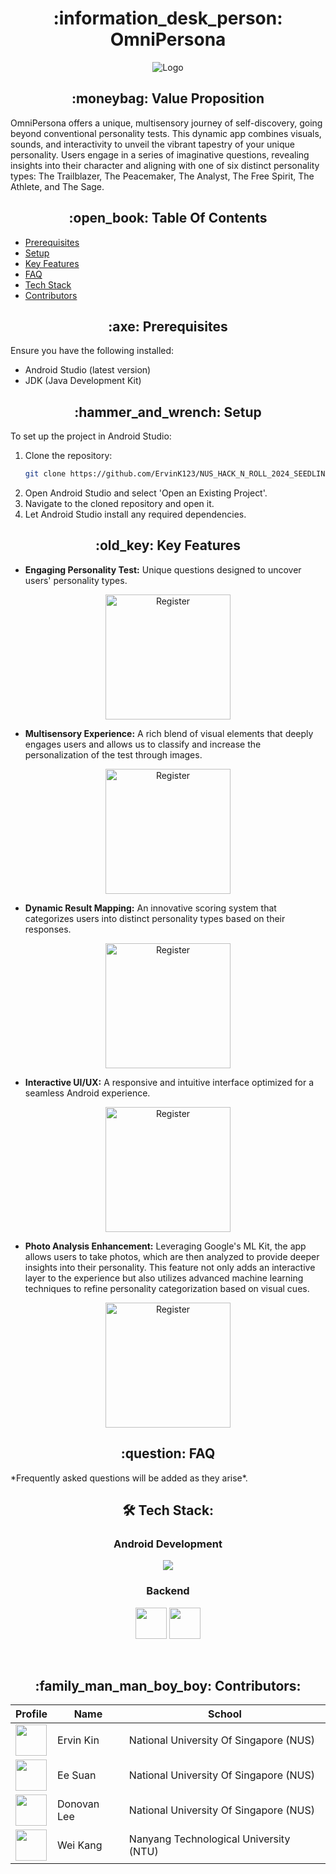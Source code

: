 <h1 align="center"> :information_desk_person: OmniPersona</h1>

<p align="center">
  <img src = "https://github.com/ErvinK123/NUS_HACK_N_ROLL_2024_SEEDLINGS/assets/95838788/4ef85ec4-cbbc-4e89-8b76-34998cae1a2b" alt="Logo"/>
</p>

<h2 align = "center"> :moneybag: Value Proposition </h2>

OmniPersona offers a unique, multisensory journey of self-discovery, going beyond conventional personality tests. This dynamic app combines visuals, sounds, and interactivity to unveil the vibrant tapestry of your unique personality. Users engage in a series of imaginative questions, revealing insights into their character and aligning with one of six distinct personality types: The Trailblazer, The Peacemaker, The Analyst, The Free Spirit, The Athlete, and The Sage.

<h2 align = "center"> :open_book: Table Of Contents </h2>

- [Prerequisites](#prerequisites)
- [Setup](#setup)
- [Key Features](#key-features)
- [FAQ](#faq)
- [Tech Stack](#tech-stack)
- [Contributors](#contributors)

<h2 align="center" id = "prerequisites"> :axe: Prerequisites</h2>

Ensure you have the following installed:
- Android Studio (latest version)
- JDK (Java Development Kit)

<h2 align="center" id = "setup"> :hammer_and_wrench: Setup</h2>

To set up the project in Android Studio:

1. Clone the repository:
   ```bash
   git clone https://github.com/ErvinK123/NUS_HACK_N_ROLL_2024_SEEDLINGS.git
   ```
2. Open Android Studio and select 'Open an Existing Project'.
3. Navigate to the cloned repository and open it.
4. Let Android Studio install any required dependencies.

<h2 align="center" id = "key-features"> :old_key: Key Features</h2>

- **Engaging Personality Test:** Unique questions designed to uncover users' personality types. <br/>
<div align="center">
    <img src="https://github.com/ErvinK123/NUS_HACK_N_ROLL_2024_SEEDLINGS/assets/95838788/a3818c59-bc96-4a01-98b4-8231df840ae3" alt="Register" width="200" />
</div>

- **Multisensory Experience:** A rich blend of visual elements that deeply engages users and allows us to classify and increase the personalization of the test through images.  <br/>
<div align="center">
    <img src="https://github.com/ErvinK123/NUS_HACK_N_ROLL_2024_SEEDLINGS/assets/95838788/e2bba7ed-5468-4a24-853f-63b9e6e4c756" alt="Register" width="200" />
</div>

- **Dynamic Result Mapping:** An innovative scoring system that categorizes users into distinct personality types based on their responses.  <br/>
<div align="center">
    <img src="https://github.com/ErvinK123/NUS_HACK_N_ROLL_2024_SEEDLINGS/assets/95838788/d018edf9-72f2-4a4b-8fce-462c5e580fe3" alt="Register" width="200" />
</div>

- **Interactive UI/UX:** A responsive and intuitive interface optimized for a seamless Android experience.  <br/>
<div align="center">
    <img src="https://github.com/ErvinK123/NUS_HACK_N_ROLL_2024_SEEDLINGS/assets/95838788/5bad66d9-5250-4287-bc3a-38e4a9374939" alt="Register" width="200" />
</div>

- **Photo Analysis Enhancement:** Leveraging Google's ML Kit, the app allows users to take photos, which are then analyzed to provide deeper insights into their personality. This feature not only adds an 
interactive layer to the experience but also utilizes advanced machine learning techniques to refine personality categorization based on visual cues.  <br/>
<div align="center">
    <img src="https://github.com/ErvinK123/NUS_HACK_N_ROLL_2024_SEEDLINGS/assets/95838788/1533e003-8dbd-4347-8a17-b29ce7e4863e" alt="Register" width="200" />
</div>

<h2 align="center" id = "faq" > :question: FAQ</h2>
*Frequently asked questions will be added as they arise*.

<h2 align="center" id = "tech-stack"> 🛠 Tech Stack:</h2>
<div align="center">
  <h3>Android Development</h3>
  <p>
    <a href="https://skillicons.dev">
      <img src="https://skillicons.dev/icons?i=androidstudio,java,kotlin" />
    </a>
  </p>
<h3>Backend</h3>
<p>
  <a>
    <img src="https://github.com/ErvinK123/NUS_HACK_N_ROLL_2024_SEEDLINGS/assets/95838788/27321883-2acf-4956-b788-eb972a162c13" width="50" height="50"/>
    <img src="https://github.com/ErvinK123/NUS_HACK_N_ROLL_2024_SEEDLINGS/assets/95838788/87c6d204-d7a6-4f8f-b3aa-7bbb9960d699" width="50" height="50"/>
  </a>
</p>
  <br />
</div>

<h2 align="center" id = "contributors"> :family_man_man_boy_boy: Contributors:</h2>

<div align="center">
    <table>
        <thead>
            <tr>
                <th>Profile</th>
                <th>Name</th>
                <th>School</th>
            </tr>
        </thead>
        <tbody>
            <tr>
                <td><a href='https://github.com/ErvinK123' title='weikangg'> <img src='https://github.com/ErvinK123.png' height='50' width='50'/></a></td>
                <td>Ervin Kin</td>
                <td>National University Of Singapore (NUS)</td>
            </tr>
            <tr>
                <td><a href='https://github.com/ee-suan' title='kanetan4'> <img src='https://github.com/ee-suan.png' height='50' width='50'/></a></td>
                <td>Ee Suan</td>
                <td>National University Of Singapore (NUS)</td>
            </tr>
            <tr>
                <td><a href='https://github.com/24Donovan24' title='john'> <img src='https://github.com/24Donovan24.png' height='50' width='50'/></a></td>
                <td>Donovan Lee</td>
                <td>National University Of Singapore (NUS)</td>
            </tr>
            <tr>
                <td><a href='https://github.com/weikangg' title='ken'> <img src='https://github.com/weikangg.png' height='50' width='50'/></a></td>
                <td>Wei Kang</td>
                <td>Nanyang Technological University (NTU)</td>
            </tr>
        </tbody>
    </table>
</div>
